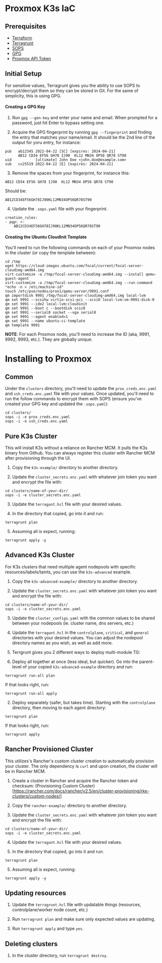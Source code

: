 # Proxmox K3s IaC

## Prerequisites

* [Terraform](https://www.terraform.io/downloads)
* [Terragrunt](https://terragrunt.gruntwork.io/docs/getting-started/install/)
* [SOPS](https://github.com/mozilla/sops#id3)
* [GPG](https://gnupg.org/download/)
* [Proxmox API Token](https://pve.proxmox.com/wiki/Proxmox_VE_API)

## Initial Setup

For sensitive values, Terragrunt gives you the ability to use SOPS to encrypt/decrypt them so they can be stored in Git. For the same of simplicity, this is using GPG.

#### Creating a GPG Key

1. Run `gpg --gen-key` and enter your name and email. When prompted for a password, just hit Enter to bypass setting one.

2. Acquire the GPG fingerprint by running `gpg --fingerprint` and finding the entry that matches your name/email. It should be the 2nd line of the output for yoru entry, for instance:

```
pub   ab12345 2022-04-22 [SC] [expires: 2024-04-21]
      AB12 CD34 EF56 GH78 IJ90  KL12 MN34 OP56 QR78 ST90
uid           [ultimate] John Doe <john.doe@example.com>
sub   cv25519 2022-04-22 [E] [expires: 2024-04-21]
```

3. Remove the spaces from your fingerprint, for instance this:

```
AB12 CD34 EF56 GH78 IJ90  KL12 MN34 OP56 QR78 ST90
```
Should be:
```
AB12CD34EF56GH78IJ90KL12MN34OP56QR78ST90
```

4. Update the `.sops.yaml` file with your fingerprint.

```
creation_rules:
- pgp: >-
    AB12CD34EF56GH78IJ90KL12MN34OP56QR78ST90
```

#### Creating the Ubuntu CloudInit Template

You'll need to run the following commands on each of your Proxmox nodes in the cluster (or copy the template between):

```
cd /tmp
wget https://cloud-images.ubuntu.com/focal/current/focal-server-cloudimg-amd64.img
virt-customize -a /tmp/focal-server-cloudimg-amd64.img --install qemu-guest-agent
virt-customize -a /tmp/focal-server-cloudimg-amd64.img --run-command "echo -n > /etc/machine-id"
touch /etc/pve/nodes/prox1/qemu-server/9991.conf
qm importdisk 9991 /tmp/focal-server-cloudimg-amd64.img local-lvm
qm set 9991 --scsihw virtio-scsi-pci --scsi0 local-lvm:vm-9991-disk-0
qm set 9991 --ide2 local-lvm:cloudinit
qm set 9991 --boot c --bootdisk scsi0
qm set 9991 --serial0 socket --vga serial0
qm set 9991 --agent enabled=1
qm set 9991 --name ubuntu-ci-template
qm template 9991
```

**NOTE**: For each Proxmox node, you'll need to increase the ID (aka, 9991, 9992, 9993, etc.). They are globally unique.

# Installing to Proxmox

## Common

Under the `clusters` directory, you'll need to update the `prox_creds.enc.yaml` and `ssh_creds.enc.yaml` file with your values. Once updated, you'll need to run the follow commands to encrypt them with SOPS (ensure you've created your GPG key and updated the `.sops.yaml`):

```
cd clusters/
sops -i -e prox_creds.enc.yaml
sops -i -e ssh_creds.enc.yaml
```

## Pure K3s Cluster

This will install K3s without a reliance on Rancher MCM. It pulls the K3s binary from Github. You can always register this cluster with Rancher MCM after provisioning through the UI.

1. Copy the `k3s-example/` directory to another directory.

2. Update the `cluster_secrets.enc.yaml` with whatever join token you want and encrypt the file with:

```
cd clusters/name-of-your-dir/
sops -i -e cluster_secrets.enc.yaml
```

3. Update the `terragunt.hcl` file with your desired values.

4. In the directory that copied, go into it and run:

```
terragrunt plan
```

5. Assuming all is expect, running:

```
terragrunt apply -y
```

## Advanced K3s Cluster

For K3s clusters that need multiple agent nodepools with specific resources/labels/taints, you can use the `k3s-advanced` example.

1. Copy the `k3s-advanced-example/` directory to another directory.

2. Update the `cluster_secrets.enc.yaml` with whatever join token you want and encrypt the file with:

```
cd clusters/name-of-your-dir/
sops -i -e cluster_secrets.enc.yaml
```

3. Update the `cluster_configs.yaml` with the common values to be shared between your nodepools (ie. cluster name, dns servers, etc.)

4. Update the `terragunt.hcl` in the `controlplane`, `critical`, and `general` directories with your desired values. You can adjust the nodepool directory names as you wish, as well as add more.

5. Terrgrunt gives you 2 different ways to deploy multi-module TG:

  1. Deploy all together at once (less ideal, but quicker). Go into the parent-level of your copied `k3s-advanced-example` directory and run:

```
terragrunt run-all plan
```

  If that looks right, run:

```
terragrunt run-all apply
```

  2. Deploy separately (safer, but takes time). Starting with the `controlplane` directory, then moving to each agent directory:

```
terragrunt plan
```

  If that looks right, run:

```
terragrunt apply
```

## Rancher Provisioned Cluster

This utilizes's Rancher's custom cluster creation to automatically provision your cluster. The only dependency is `curl` and upon creation, the cluster will be in Rancher MCM.

1. Create a cluster in Rancher and acquire the Rancher token and checksum: (Provisioning Custom Cluster)[https://rancher.com/docs/rancher/v2.5/en/cluster-provisioning/rke-clusters/custom-nodes/]

2. Copy the `rancher-example/` directory to another directory.

3. Update the `cluster_secrets.enc.yaml` with whatever join token you want and encrypt the file with:

```
cd clusters/name-of-your-dir/
sops -i -e cluster_secrets.enc.yaml
```

4. Update the `terragunt.hcl` file with your desired values.

5. In the directory that copied, go into it and run:

```
terragrunt plan
```

5. Assuming all is expect, running:

```
terragrunt apply -y
```

## Updating resources

1. Update the `terragrunt.hcl` file with updatable things (resources, controlplane/worker node count, etc.)

2. Run `terragrunt plan` and make sure only expected values are updating.

3. Run `terragrunt apply` and type `yes`.

## Deleting clusters

1. In the cluster directory, run `terragrunt destroy`.